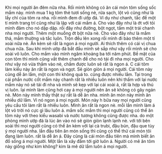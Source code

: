 Khi mọi người ăn đêm nữa nha. Rồi mình không có ăn cái món tôm sống sốc mắm này. mình mua 1 kg tôm thẻ tươi sống nè, rửa sạch, lột vỏ cũng như là lấy chỉ của tôm ra nha. rồi mình đem đi ướp đá. Ví dụ như chanh, tắc để một tí mình trang trí cũng như là lập với cái mắm á. Cho vào đây như là ớt với tỏi mình đâm cho nó dập dập. rồi đây như đường, bột ngọt, tầm một trái chanh nha mọi người. Thêm một muỗng ớt bột nữa nè. Cho vào đây như là mắm thá, mắm thường và tắc luôn. Trộn đều lên xong rồi mình đi bào thêm một tí xoài nữa nè. Ăn kèm sẽ rất là ngon á mọi người. Ai thích thêm có cái vị chua chua nữa. Sau khi mình ướp đá bắt đầu mình sẽ sắp như vậy rồi mình sẽ cho xoài vô luôn. Cho mắm vào mình ngâm khoảng ba tới năm phút. Bề mặt của con tôm thì mình cũng vắt thêm chanh để cho nó tái đi nha mọi người. Cho như vậy nó vừa thấm vào nè, chấm được luôn sẽ rất là ngon á. C cái tôm làm kiểu này ăn rất là ngon và ngọt. Sẽ giòn giòn á mọi người. Cái tôm này cũng dễ ăn lắm, một con thì không quá to. cũng được nhiều lắm. Tại trong cái phần nước cốt mắm này chanh rất là nhiều luôn nên khi thấm với lại nước mắm này nó sẽ tái đi nha và mình sẽ kẹp với lại cái xoài á, rất là hợp và thú vị luôn. lại mình làm cũng hơi cay á mọi người nên ăn sẽ không có gây ngán nè. Món này mình thấy thật sự rất là dễ ăn nha. mình ăn món này mình ăn nhiều dữ lắm. Vì nó ngon á mọi người. Món này h bữa nay mọi người cũng yêu cầu tôi làm rất là nhiều luôn. Mình ăn rất là ngon nè. mỗi lần mình làm á lột vỏ trời nó cực gì lâu luôn á. mắm sốc mắm thì mọi người cũng có thể ăn tôm này với theo kiểu wasabi và nước tương không cũng được nha. do một phòng mình ướp đá là lúc ăn vào nó sẽ giòn giòn lạnh lạnh nè. với tới bên xoài thì mọi người cũng có thể ăn kèm với lại cà trubi, đậu bún, đậu que tùy ý mọi người nha. lần đầu tiên ăn món sống thì cũng có thể thử cái món tôi đang làm luôn. rất là dễ ăn á. Đây cũng là cái món đầu tiên mà mình biết ăn đồ sống á mọi người. Một lần là xây đắm tới giờ luôn á. Người có mê ăn tôm này giống như kim không? kim là mê dữ lắm luôn á mọi người.